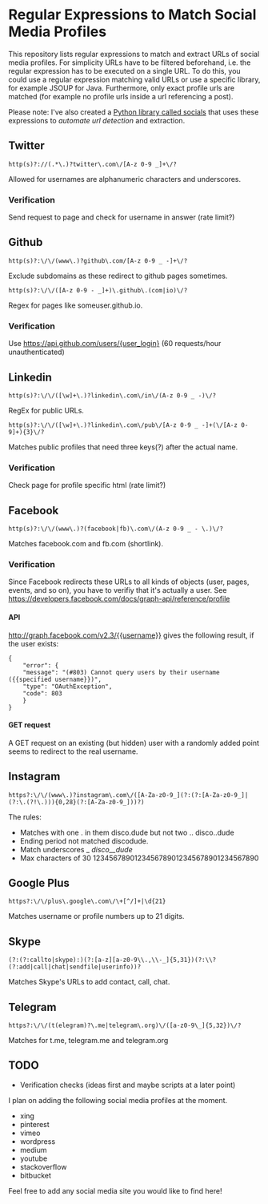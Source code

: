 # Regular Expressions to Match Social Media Profiles
This repository lists regular expressions to match and extract URLs of social media profiles. For simplicity URLs have to be filtered beforehand, i.e. the regular expression has to be executed on a single URL. To do this, you could use a regular expression matching valid URLs or use a specific library, for example JSOUP for Java. Furthermore, only exact profile urls are matched (for example no profile urls inside a url referencing a post).

Please note: I've also created a [Python library called socials](https://github.com/lorey/socials) that uses these expressions to *automate url detection* and extraction.

## Twitter
    http(s)?://(.*\.)?twitter\.com\/[A-z 0-9 _]+\/?
Allowed for usernames are alphanumeric characters and underscores. 

### Verification
Send request to page and check for username in answer (rate limit?)

## Github
    http(s)?:\/\/(www\.)?github\.com/[A-z 0-9 _ -]+\/?
Exclude subdomains as these redirect to github pages sometimes.

    http(s)?:\/\/([A-z 0-9 - _]+)\.github\.(com|io)\/?
Regex for pages like someuser.github.io.

### Verification
Use https://api.github.com/users/{user_login} (60 requests/hour unauthenticated)

## Linkedin
    http(s)?:\/\/([\w]+\.)?linkedin\.com\/in\/(A-z 0-9 _ -)\/?
RegEx for public URLs.

    http(s)?:\/\/([\w]+\.)?linkedin\.com\/pub\/[A-z 0-9 _ -]+(\/[A-z 0-9]+){3}\/?
Matches public profiles that need three keys(?) after the actual name.

### Verification
Check page for profile specific html (rate limit?)

## Facebook
    http(s)?:\/\/(www\.)?(facebook|fb)\.com\/(A-z 0-9 _ - \.)\/?
Matches facebook.com and fb.com (shortlink).

### Verification
Since Facebook redirects these URLs to all kinds of objects (user, pages, events, and so on), you have to verifiy that it's actually a user. See https://developers.facebook.com/docs/graph-api/reference/profile

#### API
http://graph.facebook.com/v2.3/{{username}} gives the following result, if the user exists:

    {
        "error": {
        "message": "(#803) Cannot query users by their username ({{specified username}})",
        "type": "OAuthException",
        "code": 803
        }
    }

#### GET request
A GET request on an existing (but hidden) user with a randomly added point seems to redirect to the real username.
## Instagram
    https?:\/\/(www\.)?instagram\.com\/([A-Za-z0-9_](?:(?:[A-Za-z0-9_]|(?:\.(?!\.))){0,28}(?:[A-Za-z0-9_]))?)

The rules:
 * Matches with one . in them disco.dude but not two .. disco..dude
 * Ending period not matched discodude.
 * Match underscores _ _disco__dude_
 * Max characters of 30 1234567890123456789012345678901234567890

## Google Plus
    https?:\/\/plus\.google\.com\/\+[^/]+|\d{21}

Matches username or profile numbers up to 21 digits.

## Skype
    (?:(?:callto|skype):)(?:[a-z][a-z0-9\\.,\\-_]{5,31})(?:\\?(?:add|call|chat|sendfile|userinfo))?

Matches Skype's URLs to add contact, call, chat.
## Telegram
    https?:\/\/(t(elegram)?\.me|telegram\.org)\/([a-z0-9\_]{5,32})\/?
Matches for t.me, telegram.me and telegram.org

## TODO
* Verification checks (ideas first and maybe scripts at a later point)

I plan on adding the following social media profiles at the moment.
* xing
* pinterest
* vimeo
* wordpress
* medium
* youtube
* stackoverflow
* bitbucket
 
Feel free to add any social media site you would like to find here!
